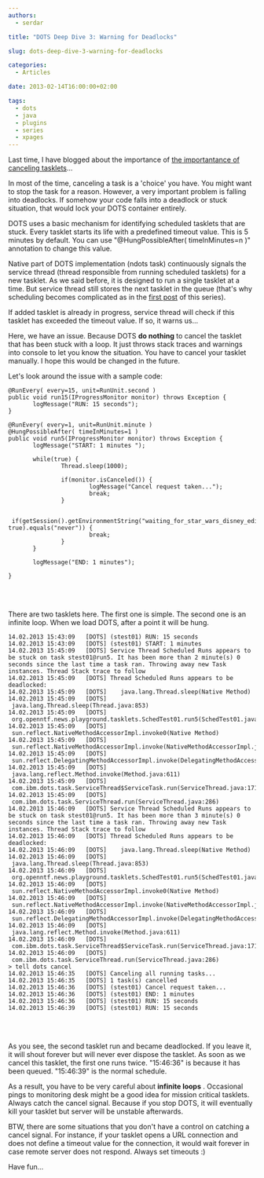 ```yaml
---
authors:
  - serdar

title: "DOTS Deep Dive 3: Warning for Deadlocks"

slug: dots-deep-dive-3-warning-for-deadlocks

categories:
  - Articles

date: 2013-02-14T16:00:00+02:00

tags:
  - dots
  - java
  - plugins
  - series
  - xpages
---
```


Last time, I have blogged about the importance of [the importantance of canceling tasklets](2013-02-dots-deep-dive-2-cancel-me-or-i-will-crash-your-server....md "dots-deep-dive-2-cancel-me-or-i-will-crash-your-server....htm")...

In most of the time, canceling a task is a 'choice' you have. You might want to stop the task for a reason. However, a very important problem is falling into deadlocks. If somehow your code falls into a deadlock or stuck situation, that would lock your DOTS container entirely.
<!-- more -->
DOTS uses a basic mechanism for identifying scheduled tasklets that are stuck. Every tasklet starts its life with a predefined timeout value. This is 5 minutes by default. You can use "@HungPossibleAfter( timeInMinutes=n )" annotation to change this value.

Native part of DOTS implementation (ndots task) continuously signals the service thread (thread responsible from running scheduled tasklets) for a new tasklet. As we said before, it is designed to run a single tasklet at a time. But service thread still stores the next tasklet in the queue (that's why scheduling becomes complicated as in the [first post](2013-02-dots-deep-dive-1-art-of-scheduling-tasklets.md "dots-deep-dive-1-art-of-scheduling-tasklets.htm") of this series).

If added tasklet is already in progress, service thread will check if this tasklet has exceeded the timeout value. If so, it warns us...

Here, we have an issue. Because DOTS **do nothing** to cancel the tasklet that has been stuck with a loop. It just throws stack traces and warnings into console to let you know the situation. You have to cancel your tasklet manually. I hope this would be changed in the future.

Let's look around the issue with a sample code:

```
@RunEvery( every=15, unit=RunUnit.second )
public void run15(IProgressMonitor monitor) throws Exception {
       logMessage("RUN: 15 seconds");
}

@RunEvery( every=1, unit=RunUnit.minute )
@HungPossibleAfter( timeInMinutes=1 )
public void run5(IProgressMonitor monitor) throws Exception {
       logMessage("START: 1 minutes ");

       while(true) {
               Thread.sleep(1000);

               if(monitor.isCanceled()) {
                       logMessage("Cancel request taken...");
                       break;
               }

               if(getSession().getEnvironmentString("waiting_for_star_wars_disney_edition", true).equals("never")) {
                       break;
               }
       }
       
       logMessage("END: 1 minutes");
       
}
```

<br />

<br />

There are two tasklets here. The first one is simple. The second one is an infinite loop. When we load DOTS, after a point it will be hung.

```
14.02.2013 15:43:09   [DOTS] (stest01) RUN: 15 seconds
14.02.2013 15:43:09   [DOTS] (stest01) START: 1 minutes
14.02.2013 15:45:09   [DOTS] Service Thread Scheduled Runs appears to be stuck on task stest01@run5. It has been more than 2 minute(s) 0 seconds since the last time a task ran. Throwing away new Task instances. Thread Stack trace to follow
14.02.2013 15:45:09   [DOTS] Thread Scheduled Runs appears to be deadlocked:
14.02.2013 15:45:09   [DOTS]    java.lang.Thread.sleep(Native Method)
14.02.2013 15:45:09   [DOTS]    java.lang.Thread.sleep(Thread.java:853)
14.02.2013 15:45:09   [DOTS]    org.openntf.news.playground.tasklets.SchedTest01.run5(SchedTest01.java:32)
14.02.2013 15:45:09   [DOTS]    sun.reflect.NativeMethodAccessorImpl.invoke0(Native Method)
14.02.2013 15:45:09   [DOTS]    sun.reflect.NativeMethodAccessorImpl.invoke(NativeMethodAccessorImpl.java:60)
14.02.2013 15:45:09   [DOTS]    sun.reflect.DelegatingMethodAccessorImpl.invoke(DelegatingMethodAccessorImpl.java:37)
14.02.2013 15:45:09   [DOTS]    java.lang.reflect.Method.invoke(Method.java:611)
14.02.2013 15:45:09   [DOTS]    com.ibm.dots.task.ServiceThread$ServiceTask.run(ServiceThread.java:171)
14.02.2013 15:45:09   [DOTS]    com.ibm.dots.task.ServiceThread.run(ServiceThread.java:286)
14.02.2013 15:46:09   [DOTS] Service Thread Scheduled Runs appears to be stuck on task stest01@run5. It has been more than 3 minute(s) 0 seconds since the last time a task ran. Throwing away new Task instances. Thread Stack trace to follow
14.02.2013 15:46:09   [DOTS] Thread Scheduled Runs appears to be deadlocked:
14.02.2013 15:46:09   [DOTS]    java.lang.Thread.sleep(Native Method)
14.02.2013 15:46:09   [DOTS]    java.lang.Thread.sleep(Thread.java:853)
14.02.2013 15:46:09   [DOTS]    org.openntf.news.playground.tasklets.SchedTest01.run5(SchedTest01.java:32)
14.02.2013 15:46:09   [DOTS]    sun.reflect.NativeMethodAccessorImpl.invoke0(Native Method)
14.02.2013 15:46:09   [DOTS]    sun.reflect.NativeMethodAccessorImpl.invoke(NativeMethodAccessorImpl.java:60)
14.02.2013 15:46:09   [DOTS]    sun.reflect.DelegatingMethodAccessorImpl.invoke(DelegatingMethodAccessorImpl.java:37)
14.02.2013 15:46:09   [DOTS]    java.lang.reflect.Method.invoke(Method.java:611)
14.02.2013 15:46:09   [DOTS]    com.ibm.dots.task.ServiceThread$ServiceTask.run(ServiceThread.java:171)
14.02.2013 15:46:09   [DOTS]    com.ibm.dots.task.ServiceThread.run(ServiceThread.java:286)
> tell dots cancel
14.02.2013 15:46:35   [DOTS] Canceling all running tasks...
14.02.2013 15:46:35   [DOTS] 1 task(s) cancelled
14.02.2013 15:46:36   [DOTS] (stest01) Cancel request taken...
14.02.2013 15:46:36   [DOTS] (stest01) END: 1 minutes
14.02.2013 15:46:36   [DOTS] (stest01) RUN: 15 seconds
14.02.2013 15:46:39   [DOTS] (stest01) RUN: 15 seconds
```

<br />

<br />

As you see, the second tasklet run and became deadlocked. If you leave it, it will shout forever but will never ever dispose the tasklet. As soon as we cancel this tasklet, the first one runs twice. "15:46:36" is because it has been queued. "15:46:39" is the normal schedule.

As a result, you have to be very careful about **infinite loops** . Occasional pings to monitoring desk might be a good idea for mission critical tasklets. Always catch the cancel signal. Because if you stop DOTS, it will eventually kill your tasklet but server will be unstable afterwards.

BTW, there are some situations that you don't have a control on catching a cancel signal. For instance, if your tasklet opens a URL connection and does not define a timeout value for the connection, it would wait forever in case remote server does not respond. Always set timeouts :)

Have fun...
